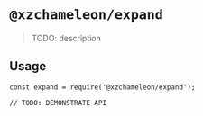 # `@xzchameleon/expand`

> TODO: description

## Usage

```
const expand = require('@xzchameleon/expand');

// TODO: DEMONSTRATE API
```
